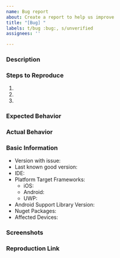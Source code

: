 ```yaml
---
name: Bug report
about: Create a report to help us improve
title: "[Bug] "
labels: t/bug :bug:, s/unverified
assignees: ''

---
```


<!-- Bug report best practices: https://github.com/xamarin/Xamarin.Forms/wiki/Submitting-Issues -->

### Description

### Steps to Reproduce

1. 
2. 
3. 

### Expected Behavior

### Actual Behavior

### Basic Information

- Version with issue:
- Last known good version:
- IDE:
- Platform Target Frameworks: <!-- All that apply -->
  - iOS:  <!-- The version of the iOS SDK you are compiling against, e.g. 11.1 -->
  - Android: <!-- The version of the Android SDK you are compiling against, e.g. 7.1 --> 
  - UWP:  <!-- The version of the UWP SDK you are compiling against, e.g. 16299 --> 
- Android Support Library Version: <!-- if applicable -->
- Nuget Packages:
- Affected Devices:

### Screenshots

<!-- If the issue is a visual issue, please include screenshots showing the problem if possible -->

### Reproduction Link

<!-- Please upload or provide a link to a reproduction case -->

